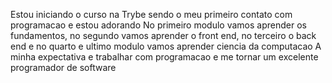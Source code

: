 Estou iniciando o curso na Trybe sendo o meu primeiro contato com programacao
e estou adorando
No primeiro modulo vamos aprender os fundamentos, no segundo vamos aprender o front end, no terceiro o back end e no quarto e ultimo modulo vamos aprender ciencia da computacao
A minha expectativa e trabalhar com programacao e me tornar um excelente programador de software
